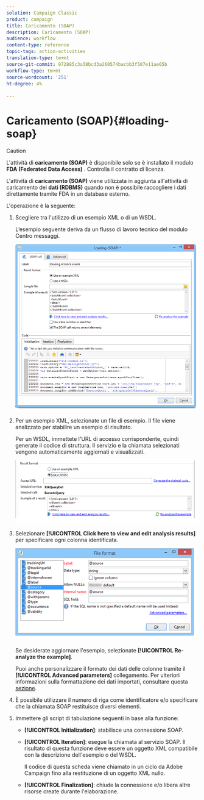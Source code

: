 ```yaml
---
solution: Campaign Classic
product: campaign
title: Caricamento (SOAP)
description: Caricamento (SOAP)
audience: workflow
content-type: reference
topic-tags: action-activities
translation-type: tm+mt
source-git-commit: 972885c3a38bcd3a260574bacbb3f507e11ae05b
workflow-type: tm+mt
source-wordcount: '251'
ht-degree: 4%

---
```



# Caricamento (SOAP){#loading-soap}

>[!CAUTION]
>
>L&#39;attività di **caricamento (SOAP)** è disponibile solo se è installato il modulo **FDA (Federated Data Access)** . Controlla il contratto di licenza.

L&#39;attività di **caricamento (SOAP)** viene utilizzata in aggiunta all&#39;attività di caricamento dei **dati (RDBMS)** quando non è possibile raccogliere i dati direttamente tramite FDA in un database esterno.

L&#39;operazione è la seguente:

1. Scegliere tra l&#39;utilizzo di un esempio XML o di un WSDL.

   L’esempio seguente deriva da un flusso di lavoro tecnico del modulo Centro messaggi.

   ![](assets/load_soap_002.png)

1. Per un esempio XML, selezionate un file di esempio. Il file viene analizzato per stabilire un esempio di risultato.

   Per un WSDL, immettete l&#39;URL di accesso corrispondente, quindi generate il codice di struttura. Il servizio e la chiamata selezionati vengono automaticamente aggiornati e visualizzati.

   ![](assets/soap_load_003.png)

1. Selezionare **[!UICONTROL Click here to view and edit analysis results]** per specificare ogni colonna identificata.

   ![](assets/soap_load_001.png)

   Se desiderate aggiornare l&#39;esempio, selezionate **[!UICONTROL Re-analyze the example]**.

   Puoi anche personalizzare il formato dei dati delle colonne tramite il **[!UICONTROL Advanced parameters]** collegamento. Per ulteriori informazioni sulla formattazione dei dati importati, consultare questa [sezione](../../platform/using/importing-data.md#import-wizard).

1. È possibile utilizzare il numero di riga come identificatore e/o specificare che la chiamata SOAP restituisce diversi elementi.
1. Immettere gli script di tabulazione seguenti in base alla funzione:

   * **[!UICONTROL Initialization]**: stabilisce una connessione SOAP.
   * **[!UICONTROL Iteration]**: esegue la chiamata al servizio SOAP. Il risultato di questa funzione deve essere un oggetto XML compatibile con la descrizione dell&#39;esempio o del WSDL.

      Il codice di questa scheda viene chiamato in un ciclo da  Adobe Campaign fino alla restituzione di un oggetto XML nullo.

   * **[!UICONTROL Finalization]**: chiude la connessione e/o libera altre risorse create durante l&#39;elaborazione.

